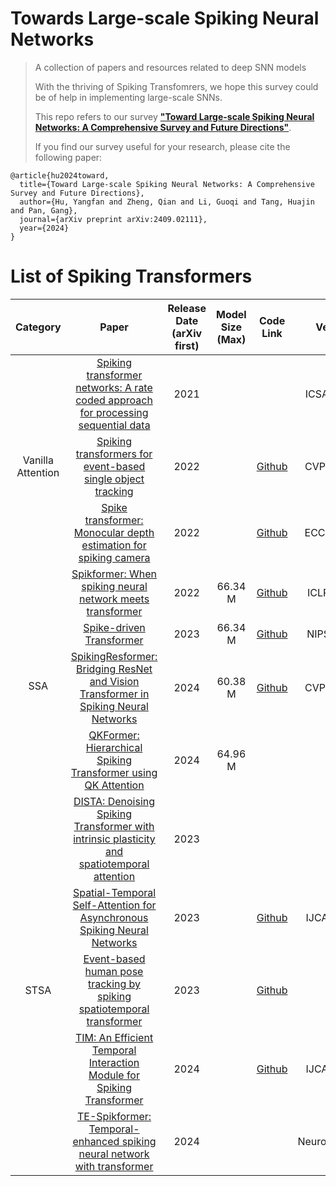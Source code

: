 # Towards Large-scale Spiking Neural Networks

> A collection of papers and resources related to deep SNN models
>
> With the thriving of Spiking Transfomrers, we hope this survey could be of help in implementing large-scale SNNs. 
>
> This repo refers to our survey [**"Toward Large-scale Spiking Neural Networks: A Comprehensive Survey and Future Directions"**](https://www.arxiv.org/abs/2409.02111). 
>
> If you find our survey useful for your research, please cite the following paper:

```
@article{hu2024toward,
  title={Toward Large-scale Spiking Neural Networks: A Comprehensive Survey and Future Directions},
  author={Hu, Yangfan and Zheng, Qian and Li, Guoqi and Tang, Huajin and Pan, Gang},
  journal={arXiv preprint arXiv:2409.02111},
  year={2024}
}
```

# List of Spiking Transformers
<table>
<thead>
  <tr>
    <th align="center" rowspan="2">Category</th>
    <th align="center" rowspan="2">Paper</th>
    <th align="center" rowspan="2">Release Date (arXiv first)</th>
    <th align="center" rowspan="2">Model Size (Max)</th>
    <th align="center" rowspan="2">Code Link</th>
    <th align="center" rowspan="2">Venue</th>
    <th align="center" rowspan="2">Group</th>
    <th align="center" rowspan="2">Comment</th>
  </tr>
  <tr>
  </tr>
</thead>
<tbody>
  <tr>
    <td align="center" rowspan="3"><br>Vanilla Attention</td>
    <td align="center"><a href="https://doi.org/10.1109/ICSAI53574.2021.9664146">Spiking transformer networks: A rate coded approach for processing sequential data</a></td>
    <td align="center">2021</td>
    <td align="center"></td>
    <td align="center"></td>
    <td align="center">ICSAI2021</td>
    <td align="center">TUM</td>
    <td align="center"></td>
  </tr>
  <tr>
    <td align="center"><a href="https://openaccess.thecvf.com/content/CVPR2022/html/Zhang_Spiking_Transformers_for_Event-Based_Single_Object_Tracking_CVPR_2022_paper.html">Spiking transformers for event-based single object tracking</a></td>
    <td align="center">2022</td>
    <td align="center"></td>
    <td align="center"><a href="https://github.com/Jee-King/CVPR2022_STNet">Github</a></td>
    <td align="center">CVPR2022</td>
    <td align="center">DLUT</td>
    <td align="center"></td>
  </tr>
  <tr>
    <td align="center"><a href="https://www.ecva.net/papers/eccv_2022/papers_ECCV/html/3125_ECCV_2022_paper.php">Spike transformer: Monocular depth estimation for spiking camera</a></td>
    <td align="center">2022</td>
    <td align="center"></td>
    <td align="center"><a href="https://github.com/Leozhangjiyuan/MDE-SpikingCamera">Github</a></td>
    <td align="center">ECCV2022</td>
    <td align="center">PKU</td>
    <td align="center"></td>
  </tr>
  <tr>
    <td align="center" rowspan="4"><br>SSA</td>
    <td align="center"><a href="https://openreview.net/forum?id=frE4fUwz_h">Spikformer: When spiking neural network meets transformer</a></td>
    <td align="center">2022</td>
    <td align="center">66.34 M</td>
    <td align="center"><a href="https://github.com/ZK-Zhou/spikformer">Github</a></td>
    <td align="center">ICLR2023</td>
    <td align="center">PKU</td>
    <td align="center">First SSA. Prometheus :fire:</td>
  </tr>
  <tr>
    <td align="center"><a href="https://proceedings.neurips.cc/paper_files/paper/2023/hash/ca0f5358dbadda74b3049711887e9ead-Abstract-Conference.html">Spike-driven Transformer</a></td>
    <td align="center">2023</td>
    <td align="center">66.34 M</td>
    <td align="center"><a href="https://github.com/BICLab/Spike-Driven-Transformer">Github</a></td>
    <td align="center">NIPS2023</td>
    <td align="center">CASIA</td>
    <td align="center"></td>
  </tr>
  <tr>
    <td align="center"><a href="https://openaccess.thecvf.com/content/CVPR2024/html/Shi_SpikingResformer_Bridging_ResNet_and_Vision_Transformer_in_Spiking_Neural_Networks_CVPR_2024_paper.html">SpikingResformer: Bridging ResNet and Vision Transformer in Spiking Neural Networks</a></td>
    <td align="center">2024</td>
    <td align="center">60.38 M</td>
    <td align="center"><a href="https://github.com/xyshi2000/SpikingResformer">Github</a></td>
    <td align="center">CVPR2024</td>
    <td align="center">PKU</td>
    <td align="center"></td>
  </tr>
    <td align="center"><a href="https://arxiv.org/abs/2403.16552">QKFormer: Hierarchical Spiking Transformer using QK Attention</a></td>
    <td align="center">2024</td>
    <td align="center">64.96 M</td>
    <td align="center"><a href="https://github.com/zhouchenlin2096/QKFormer"></a></td>
    <td align="center"></td>
    <td align="center">PCL</td>
    <td align="center"></td>
  </tr>
  <tr>
    <td align="center" rowspan="5"><br>STSA</td>
    <td align="center"><a href="https://arxiv.org/abs/2311.09376">DISTA: Denoising Spiking Transformer with intrinsic plasticity and spatiotemporal attention</a></td>
    <td align="center">2023</td>
    <td align="center"></td>
    <td align="center"><a href=""></a></td>
    <td align="center"></td>
    <td align="center">UCSB</td>
    <td align="center"></td>
  </tr>
  <tr>
    <td align="center"><a href="https://www.ijcai.org/proceedings/2023/344">Spatial-Temporal Self-Attention for Asynchronous Spiking Neural Networks</a></td>
    <td align="center">2023</td>
    <td align="center"></td>
    <td align="center"><a href="https://github.com/ppppps/STSA_4_Asyn_SNN">Github</a></td>
    <td align="center">IJCAI2023</td>
    <td align="center">UESTC</td>
    <td align="center"></td>
  </tr>
  <tr>
    <td align="center"><a href="https://arxiv.org/abs/2303.09681">Event-based human pose tracking by spiking spatiotemporal transformer</a></td>
    <td align="center">2023</td>
    <td align="center"></td>
    <td align="center"><a href="https://github.com/JimmyZou/HumanPoseTracking_SNN">Github</a></td>
    <td align="center"></td>
    <td align="center">UAlberta</td>
    <td align="center"></td>
  </tr>
  <tr>
    <td align="center"><a href="https://arxiv.org/abs/2303.09681">TIM: An Efficient Temporal Interaction Module for Spiking Transformer</a></td>
    <td align="center">2024</td>
    <td align="center"></td>
    <td align="center"><a href="https://github.com/BrainCog-X/Brain-Cog/tree/main/examples/TIM">Github</a></td>
    <td align="center">IJCAI2024</td>
    <td align="center">CASIA</td>
    <td align="center"></td>
  </tr>
  <tr>
    <td align="center"><a href="https://www.sciencedirect.com/science/article/abs/pii/S0925231224010397">TE-Spikformer: Temporal-enhanced spiking neural network with transformer</a></td>
    <td align="center">2024</td>
    <td align="center"></td>
    <td align="center"><a href=""></a></td>
    <td align="center">Neurocomput.</td>
    <td align="center">SHU</td>
    <td align="center"></td>
  </tr>
</tbody>
</table>
